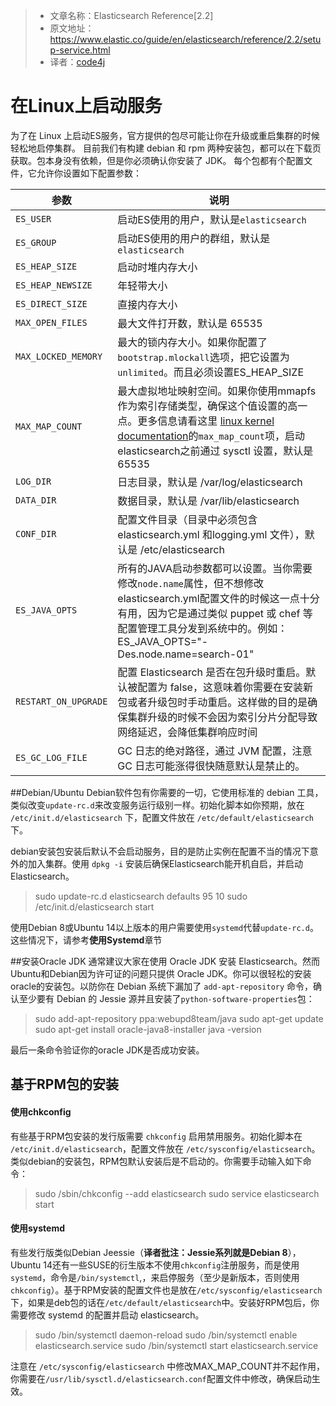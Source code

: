 >* 文章名称：Elasticsearch Reference[2.2]
>* 原文地址：https://www.elastic.co/guide/en/elasticsearch/reference/2.2/setup-service.html
>* 译者：[code4j](https://github.com/rpgmakervx)

# 在Linux上启动服务
为了在 Linux 上启动ES服务，官方提供的包尽可能让你在升级或重启集群的时候轻松地启停集群。
目前我们有构建 debian 和 rpm 两种安装包，都可以在下载页获取。包本身没有依赖，但是你必须确认你安装了 JDK。
每个包都有个配置文件，它允许你设置如下配置参数：

参数  | 说明 
--------|------
`ES_USER `           | 启动ES使用的用户，默认是`elasticsearch`  
`ES_GROUP `        | 启动ES使用的用户的群组，默认是`elasticsearch`
`ES_HEAP_SIZE ` | 启动时堆内存大小
`ES_HEAP_NEWSIZE `  | 年轻带大小
`ES_DIRECT_SIZE`|直接内存大小
`MAX_OPEN_FILES`|最大文件打开数，默认是 65535
`MAX_LOCKED_MEMORY`|最大的锁内存大小。如果你配置了`bootstrap.mlockall`选项，把它设置为 `unlimited`。而且必须设置ES_HEAP_SIZE
`MAX_MAP_COUNT`|最大虚拟地址映射空间。如果你使用mmapfs作为索引存储类型，确保这个值设置的高一点。更多信息请看这里 [linux kernel documentation](https://github.com/torvalds/linux/blob/master/Documentation/sysctl/vm.txt)的`max_map_count`项，启动elasticsearch之前通过 sysctl  设置，默认是65535
`LOG_DIR`|日志目录，默认是 /var/log/elasticsearch
`DATA_DIR`|数据目录，默认是 /var/lib/elasticsearch
`CONF_DIR`|配置文件目录（目录中必须包含elasticsearch.yml 和logging.yml 文件），默认是 /etc/elasticsearch
`ES_JAVA_OPTS`|所有的JAVA启动参数都可以设置。当你需要修改`node.name`属性，但不想修改elasticsearch.yml配置文件的时候这一点十分有用，因为它是通过类似 puppet 或 chef 等配置管理工具分发到系统中的。例如：ES_JAVA_OPTS="-Des.node.name=search-01"
`RESTART_ON_UPGRADE`|配置 Elasticsearch 是否在包升级时重启。默认被配置为 false，这意味着你需要在安装新包或者升级包时手动重启。这样做的目的是确保集群升级的时候不会因为索引分片分配导致网络延迟，会降低集群响应时间
`ES_GC_LOG_FILE`|GC 日志的绝对路径，通过 JVM 配置，注意 GC 日志可能涨得很快随意默认是禁止的。

##Debian/Ubuntu
Debian软件包有你需要的一切，它使用标准的 debian 工具，类似改变`update-rc.d`来改变服务运行级别一样。初始化脚本如你预期，放在 `/etc/init.d/elasticsearch` 下，配置文件放在 `/etc/default/elasticsearch` 下。

debian安装包安装后默认不会启动服务，目的是防止实例在配置不当的情况下意外的加入集群。使用 `dpkg -i` 安装后确保Elasticsearch能开机自启，并启动 Elasticsearch。
>sudo update-rc.d elasticsearch defaults 95 10
sudo /etc/init.d/elasticsearch start

使用Debian 8或Ubuntu 14以上版本的用户需要使用`systemd`代替`update-rc.d`。这些情况下，请参考**使用Systemd**章节

##安装Oracle JDK
通常建议大家在使用 Oracle JDK 安装 Elasticsearch。然而Ubuntu和Debian因为许可证的问题只提供 Oracle JDK。你可以很轻松的安装oracle的安装包。以防你在 Debian 系统下漏加了 `add-apt-repository` 命令，确认至少要有 Debian 的 Jessie 源并且安装了`python-software-properties`包：
>sudo add-apt-repository ppa:webupd8team/java
sudo apt-get update
sudo apt-get install oracle-java8-installer
java -version

最后一条命令验证你的oracle JDK是否成功安装。

## 基于RPM包的安装

#### 使用chkconfig

有些基于RPM包安装的发行版需要 `chkconfig` 启用禁用服务。初始化脚本在 `/etc/init.d/elasticsearch`，配置文件放在 `/etc/sysconfig/elasticsearch`。类似debian的安装包，RPM包默认安装后是不启动的。你需要手动输入如下命令：
>sudo /sbin/chkconfig --add elasticsearch
sudo service elasticsearch start

#### 使用systemd

有些发行版类似Debian Jeessie（**译者批注：Jessie系列就是Debian 8**），Ubuntu 14还有一些SUSE的衍生版本不使用`chkconfig`注册服务，而是使用 `systemd`，命令是`/bin/systemctl`,，来启停服务（至少是新版本，否则使用`chkconfig`）。基于RPM安装的配置文件也是放在`/etc/sysconfig/elasticsearch`下，如果是deb包的话在`/etc/default/elasticsearch`中。安装好RPM包后，你需要修改 systemd 的配置并启动 elasticsearch。
>sudo /bin/systemctl daemon-reload
sudo /bin/systemctl enable elasticsearch.service
sudo /bin/systemctl start elasticsearch.service

注意在 `/etc/sysconfig/elasticsearch` 中修改MAX_MAP_COUNT并不起作用，你需要在`/usr/lib/sysctl.d/elasticsearch.conf`配置文件中修改，确保启动生效。







